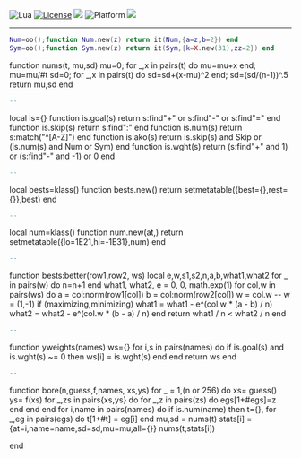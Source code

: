 
<img alt="Lua" src="https://img.shields.io/badge/lua-v5.4-blue">&nbsp;<a 
href="https://github.com/timm/keys/blob/master/LICENSE.md"><img
alt="License" src="https://img.shields.io/badge/license-unlicense-red"></a> <img
src="https://img.shields.io/badge/purpose-ai%20,%20se-blueviolet"> <img
alt="Platform" src="https://img.shields.io/badge/platform-osx%20,%20linux-lightgrey"> <a
href="https://github.com/timm/keys/actions"><img
src="https://github.com/timm/keys/actions/workflows/unit-test.yml/badge.svg"></a>

<hr>


```lua
Num=oo();function Num.new(z) return it(Num,{a=z,b=2}) end
Sym=oo();function Sym.new(z) return it(Sym,{k=X.new(31),zz=2}) end
```
function nums(t,     mu,sd)
  mu=0; for _,x in pairs(t) do mu=mu+x        end; mu=mu/#t
  sd=0; for _,x in pairs(t) do sd=sd+(x-mu)^2 end; sd=(sd/(n-1))^.5
  return mu,sd end

```lua
--
```
local is={}
function is.goal(s) return s:find"+" or s:find"-" or s:find"=" end
function is.skip(s) return s:find":" end
function is.num(s)  return s:match("^[A-Z]") end
function is.ako(s)  return is.skip(s) and Skip or (is.num(s) and Num or Sym) end
function is.wght(s) return (s:find"+" and 1) or (s:find"-" and -1) or 0 end

```lua
--
```
local bests=klass() 
function bests.new() return setmetatable({best={},rest={}},best) end

```lua
--
```
local num=klass()
function num.new(at,) return setmetatable({lo=1E21,hi=-1E31},num) end

```lua
--
```
function bests:better(row1,row2, ws)
  local e,w,s1,s2,n,a,b,what1,what2
  for _ in pairs(w) do n=n+1 end
  what1, what2, e = 0, 0, math.exp(1)
  for col,w in pairs(ws) do
    a     = col:norm(row1[col])
    b     = col:norm(row2[col])
    w     = col.w -- w = (1,-1) if (maximizing,minimizing)
    what1 = what1 - e^(col.w * (a - b) / n)
    what2 = what2 - e^(col.w * (b - a) / n) end
  return what1 / n < what2 / n end

```lua
--
```
function yweights(names)
  ws={}
  for i,s in pairs(names) do if is.goal(s) and is.wght(s) ~= 0 then 
    ws[i] = is.wght(s) end end 
  return ws end

```lua
--
```
function bore(n,guess,f,names,     xs,ys)
  for _ = 1,(n or 256) do
    xs= guess()
    ys= f(xs)
    for _,zs in pairs{xs,ys} do
      for _,z in pairs(zs) do egs[1+#egs]=z end end end
  for i,name in pairs(names) do
    if is.num(name) then
      t={}, for _,eg in pairs(egs) do t[1+#t] = eg[i] end
      mu,sd = nums(t)
      stats[i] = {at=i,name=name,sd=sd,mu=mu,all={}}
      nums(t,stats[i])
    
end
